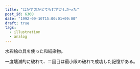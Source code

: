 ```yaml
---
title: "はがすのがとてもむずかしかった"
post_id: 6360
date: "1992-09-10T15:00:01+09:00"
draft: true
tags:
  - illustration
  - analog
---
```



水彩絵の具を使った和紙染物。

一度壊滅的に破れて、二回目は最小限の破れで成功した記憶がある。
